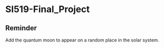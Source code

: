 # SI519-Final_Project

## Reminder

Add the quantum moon to appear on a random place in the solar system.
